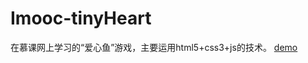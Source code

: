 # Imooc-tinyHeart
在慕课网上学习的“爱心鱼”游戏，主要运用html5+css3+js的技术。
[demo](https://gelinsu.github.io/Imooc-tinyHeart/tinyHeart.html)
